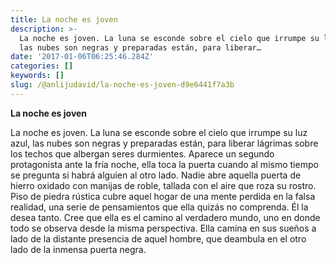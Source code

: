```yaml
---
title: La noche es joven
description: >-
  La noche es joven. La luna se esconde sobre el cielo que irrumpe su luz azul,
  las nubes son negras y preparadas están, para liberar…
date: '2017-01-06T06:25:46.284Z'
categories: []
keywords: []
slug: /@anlijudavid/la-noche-es-joven-d9e6441f7a3b
---
```


**La noche es joven**

La noche es joven. La luna se esconde sobre el cielo que irrumpe su luz azul, las nubes son negras y preparadas están, para liberar lágrimas sobre los techos que albergan seres durmientes. Aparece un segundo protagonista ante la fría noche, ella toca la puerta cuando al mismo tiempo se pregunta si habrá alguien al otro lado. Nadie abre aquella puerta de hierro oxidado con manijas de roble, tallada con el aire que roza su rostro. Piso de piedra rústica cubre aquel hogar de una mente perdida en la falsa realidad, una serie de pensamientos que ella quizás no comprenda. Él la desea tanto. Cree que ella es el camino al verdadero mundo, uno en donde todo se observa desde la misma perspectiva. Ella camina en sus sueños a lado de la distante presencia de aquel hombre, que deambula en el otro lado de la inmensa puerta negra.